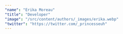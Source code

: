 ```yaml
---
"name": "Erika Moreau"
"title": "Developer"
"image": "/src/content/authors/_images/erika.webp"
"twitter": "https://twitter.com/_princesseuh"
---
```

